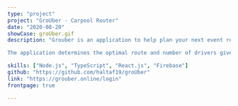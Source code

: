 ```yaml
---
type: "project"
project: "GroUber - Carpool Router"
date: "2020-08-20"
showCase: groUber.gif
description: "Grouber is an application to help plan your next event requiring carpooling. You create your event, send an invite link to your friends, and create a carpool schedule with one click. As a participant, simply receive a link, RSVP, and inform the organizer of how many seats you have available. 

The application determines the optimal route and number of drivers given a set of drivers and passengers. Specifically, it is able to calculate whether it is more efficient for a driver to drive themselves or become a passenger. This is done through an algorithm that is implemented using heuristic techniques alongside the Google Maps and Radar.io API."

skills: ["Node.js", "TypeScript", "React.js", "Firebase"]
github: "https://github.com/haltaf19/groUber"
link: "https://grouber.online/login"
frontpage: true

---
```



